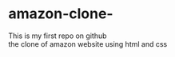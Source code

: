 # amazon-clone-
This is my first repo on github
<br>
the clone of amazon website using html and css

